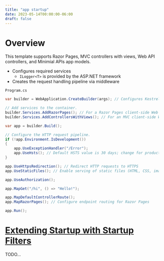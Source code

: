 ```yaml
---
title: "app startup"
date: 2023-05-14T00:00:00-06:00
draft: false
---
```


# Overview
This template supports Razor Pages, MVC controllers with views, Web API controllers, and Minimial APIs app models.
- Configures required services
    - `ILogger<T>` is provided by the ASP.NET framework
- Creates the request handling pipeline via middleware

`Program.cs`
```cs
var builder = WebApplication.CreateBuilder(args); // Configures Kestrel

// Add services to the container.
builder.Services.AddRazorPages(); // For a Razor Pages client-side Web UI
builder.Services.AddControllersWithViews(); // For an MVC client-side Web UI

var app = builder.Build();

// Configure the HTTP request pipeline.
if (!app.Environment.IsDevelopment())
{
    app.UseExceptionHandler("/Error");
    app.UseHsts(); // Default HSTS value is 30 days; change for production scenarios; https://aka.ms/aspnetcore-hst
}

app.UseHttpsRedirection(); // Redirect HTTP requests to HTTPS
app.UseStaticFiles(); // Enable serving of static files (HTML, CSS, images, JavaScript)

app.UseAuthorization(); 

app.MapGet("/hi", () => "Hello!");

app.MapDefaultControllerRoute();
app.MapRazorPages(); // Configure endpoint routing for Razor Pages

app.Run();
```

# [Extending Startup with Startup Filters](https://learn.microsoft.com/en-us/aspnet/core/fundamentals/startup?view=aspnetcore-7.0#extend-startup-with-startup-filters)
TODO...